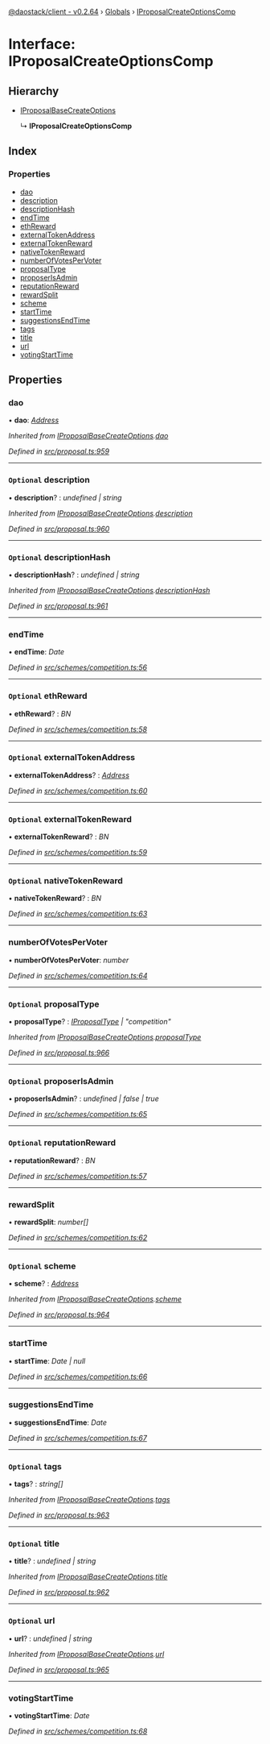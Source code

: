 [@daostack/client - v0.2.64](../README.md) › [Globals](../globals.md) › [IProposalCreateOptionsComp](iproposalcreateoptionscomp.md)

# Interface: IProposalCreateOptionsComp

## Hierarchy

* [IProposalBaseCreateOptions](iproposalbasecreateoptions.md)

  ↳ **IProposalCreateOptionsComp**

## Index

### Properties

* [dao](iproposalcreateoptionscomp.md#dao)
* [description](iproposalcreateoptionscomp.md#optional-description)
* [descriptionHash](iproposalcreateoptionscomp.md#optional-descriptionhash)
* [endTime](iproposalcreateoptionscomp.md#endtime)
* [ethReward](iproposalcreateoptionscomp.md#optional-ethreward)
* [externalTokenAddress](iproposalcreateoptionscomp.md#optional-externaltokenaddress)
* [externalTokenReward](iproposalcreateoptionscomp.md#optional-externaltokenreward)
* [nativeTokenReward](iproposalcreateoptionscomp.md#optional-nativetokenreward)
* [numberOfVotesPerVoter](iproposalcreateoptionscomp.md#numberofvotespervoter)
* [proposalType](iproposalcreateoptionscomp.md#optional-proposaltype)
* [proposerIsAdmin](iproposalcreateoptionscomp.md#optional-proposerisadmin)
* [reputationReward](iproposalcreateoptionscomp.md#optional-reputationreward)
* [rewardSplit](iproposalcreateoptionscomp.md#rewardsplit)
* [scheme](iproposalcreateoptionscomp.md#optional-scheme)
* [startTime](iproposalcreateoptionscomp.md#starttime)
* [suggestionsEndTime](iproposalcreateoptionscomp.md#suggestionsendtime)
* [tags](iproposalcreateoptionscomp.md#optional-tags)
* [title](iproposalcreateoptionscomp.md#optional-title)
* [url](iproposalcreateoptionscomp.md#optional-url)
* [votingStartTime](iproposalcreateoptionscomp.md#votingstarttime)

## Properties

###  dao

• **dao**: *[Address](../globals.md#address)*

*Inherited from [IProposalBaseCreateOptions](iproposalbasecreateoptions.md).[dao](iproposalbasecreateoptions.md#dao)*

*Defined in [src/proposal.ts:959](https://github.com/dorgtech/client/blob/19b4373/src/proposal.ts#L959)*

___

### `Optional` description

• **description**? : *undefined | string*

*Inherited from [IProposalBaseCreateOptions](iproposalbasecreateoptions.md).[description](iproposalbasecreateoptions.md#optional-description)*

*Defined in [src/proposal.ts:960](https://github.com/dorgtech/client/blob/19b4373/src/proposal.ts#L960)*

___

### `Optional` descriptionHash

• **descriptionHash**? : *undefined | string*

*Inherited from [IProposalBaseCreateOptions](iproposalbasecreateoptions.md).[descriptionHash](iproposalbasecreateoptions.md#optional-descriptionhash)*

*Defined in [src/proposal.ts:961](https://github.com/dorgtech/client/blob/19b4373/src/proposal.ts#L961)*

___

###  endTime

• **endTime**: *Date*

*Defined in [src/schemes/competition.ts:56](https://github.com/dorgtech/client/blob/19b4373/src/schemes/competition.ts#L56)*

___

### `Optional` ethReward

• **ethReward**? : *BN*

*Defined in [src/schemes/competition.ts:58](https://github.com/dorgtech/client/blob/19b4373/src/schemes/competition.ts#L58)*

___

### `Optional` externalTokenAddress

• **externalTokenAddress**? : *[Address](../globals.md#address)*

*Defined in [src/schemes/competition.ts:60](https://github.com/dorgtech/client/blob/19b4373/src/schemes/competition.ts#L60)*

___

### `Optional` externalTokenReward

• **externalTokenReward**? : *BN*

*Defined in [src/schemes/competition.ts:59](https://github.com/dorgtech/client/blob/19b4373/src/schemes/competition.ts#L59)*

___

### `Optional` nativeTokenReward

• **nativeTokenReward**? : *BN*

*Defined in [src/schemes/competition.ts:63](https://github.com/dorgtech/client/blob/19b4373/src/schemes/competition.ts#L63)*

___

###  numberOfVotesPerVoter

• **numberOfVotesPerVoter**: *number*

*Defined in [src/schemes/competition.ts:64](https://github.com/dorgtech/client/blob/19b4373/src/schemes/competition.ts#L64)*

___

### `Optional` proposalType

• **proposalType**? : *[IProposalType](../globals.md#const-iproposaltype) | "competition"*

*Inherited from [IProposalBaseCreateOptions](iproposalbasecreateoptions.md).[proposalType](iproposalbasecreateoptions.md#optional-proposaltype)*

*Defined in [src/proposal.ts:966](https://github.com/dorgtech/client/blob/19b4373/src/proposal.ts#L966)*

___

### `Optional` proposerIsAdmin

• **proposerIsAdmin**? : *undefined | false | true*

*Defined in [src/schemes/competition.ts:65](https://github.com/dorgtech/client/blob/19b4373/src/schemes/competition.ts#L65)*

___

### `Optional` reputationReward

• **reputationReward**? : *BN*

*Defined in [src/schemes/competition.ts:57](https://github.com/dorgtech/client/blob/19b4373/src/schemes/competition.ts#L57)*

___

###  rewardSplit

• **rewardSplit**: *number[]*

*Defined in [src/schemes/competition.ts:62](https://github.com/dorgtech/client/blob/19b4373/src/schemes/competition.ts#L62)*

___

### `Optional` scheme

• **scheme**? : *[Address](../globals.md#address)*

*Inherited from [IProposalBaseCreateOptions](iproposalbasecreateoptions.md).[scheme](iproposalbasecreateoptions.md#optional-scheme)*

*Defined in [src/proposal.ts:964](https://github.com/dorgtech/client/blob/19b4373/src/proposal.ts#L964)*

___

###  startTime

• **startTime**: *Date | null*

*Defined in [src/schemes/competition.ts:66](https://github.com/dorgtech/client/blob/19b4373/src/schemes/competition.ts#L66)*

___

###  suggestionsEndTime

• **suggestionsEndTime**: *Date*

*Defined in [src/schemes/competition.ts:67](https://github.com/dorgtech/client/blob/19b4373/src/schemes/competition.ts#L67)*

___

### `Optional` tags

• **tags**? : *string[]*

*Inherited from [IProposalBaseCreateOptions](iproposalbasecreateoptions.md).[tags](iproposalbasecreateoptions.md#optional-tags)*

*Defined in [src/proposal.ts:963](https://github.com/dorgtech/client/blob/19b4373/src/proposal.ts#L963)*

___

### `Optional` title

• **title**? : *undefined | string*

*Inherited from [IProposalBaseCreateOptions](iproposalbasecreateoptions.md).[title](iproposalbasecreateoptions.md#optional-title)*

*Defined in [src/proposal.ts:962](https://github.com/dorgtech/client/blob/19b4373/src/proposal.ts#L962)*

___

### `Optional` url

• **url**? : *undefined | string*

*Inherited from [IProposalBaseCreateOptions](iproposalbasecreateoptions.md).[url](iproposalbasecreateoptions.md#optional-url)*

*Defined in [src/proposal.ts:965](https://github.com/dorgtech/client/blob/19b4373/src/proposal.ts#L965)*

___

###  votingStartTime

• **votingStartTime**: *Date*

*Defined in [src/schemes/competition.ts:68](https://github.com/dorgtech/client/blob/19b4373/src/schemes/competition.ts#L68)*
